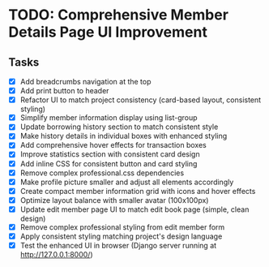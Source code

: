 # TODO: Comprehensive Member Details Page UI Improvement

## Tasks
- [x] Add breadcrumbs navigation at the top
- [x] Add print button to header
- [x] Refactor UI to match project consistency (card-based layout, consistent styling)
- [x] Simplify member information display using list-group
- [x] Update borrowing history section to match consistent style
- [x] Make history details in individual boxes with enhanced styling
- [x] Add comprehensive hover effects for transaction boxes
- [x] Improve statistics section with consistent card design
- [x] Add inline CSS for consistent button and card styling
- [x] Remove complex professional.css dependencies
- [x] Make profile picture smaller and adjust all elements accordingly
- [x] Create compact member information grid with icons and hover effects
- [x] Optimize layout balance with smaller avatar (100x100px)
- [x] Update edit member page UI to match edit book page (simple, clean design)
- [x] Remove complex professional styling from edit member form
- [x] Apply consistent styling matching project's design language
- [x] Test the enhanced UI in browser (Django server running at http://127.0.0.1:8000/)
